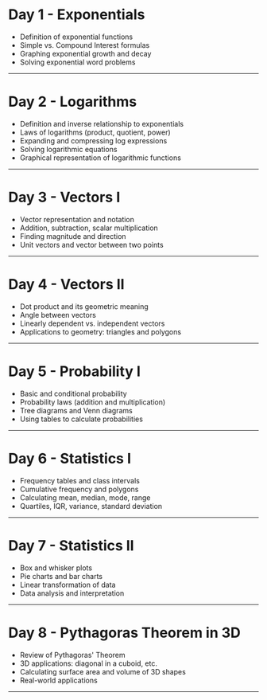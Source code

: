 # Day 1 - Exponentials

- Definition of exponential functions
- Simple vs. Compound Interest formulas
- Graphing exponential growth and decay
- Solving exponential word problems

---

# Day 2 - Logarithms

- Definition and inverse relationship to exponentials
- Laws of logarithms (product, quotient, power)
- Expanding and compressing log expressions
- Solving logarithmic equations
- Graphical representation of logarithmic functions

---

# Day 3 - Vectors I

- Vector representation and notation
- Addition, subtraction, scalar multiplication
- Finding magnitude and direction
- Unit vectors and vector between two points

---

# Day 4 - Vectors II

- Dot product and its geometric meaning
- Angle between vectors
- Linearly dependent vs. independent vectors
- Applications to geometry: triangles and polygons

---

# Day 5 - Probability I

- Basic and conditional probability
- Probability laws (addition and multiplication)
- Tree diagrams and Venn diagrams
- Using tables to calculate probabilities

---

# Day 6 - Statistics I

- Frequency tables and class intervals
- Cumulative frequency and polygons
- Calculating mean, median, mode, range
- Quartiles, IQR, variance, standard deviation

---

# Day 7 - Statistics II

- Box and whisker plots
- Pie charts and bar charts
- Linear transformation of data
- Data analysis and interpretation

---

# Day 8 - Pythagoras Theorem in 3D

- Review of Pythagoras' Theorem
- 3D applications: diagonal in a cuboid, etc.
- Calculating surface area and volume of 3D shapes
- Real-world applications

---

